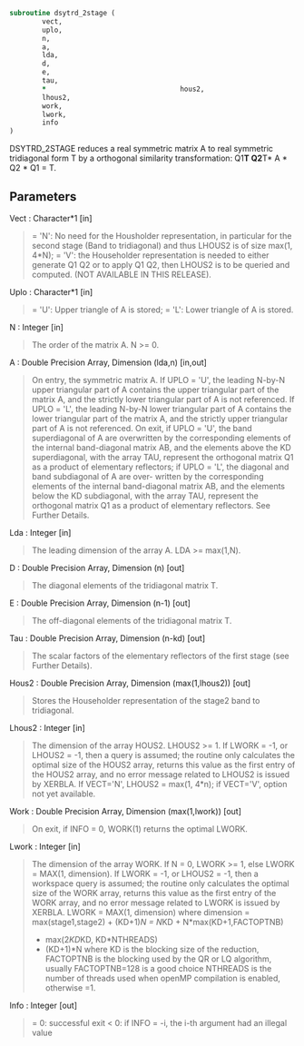```fortran
subroutine dsytrd_2stage (
		vect,
		uplo,
		n,
		a,
		lda,
		d,
		e,
		tau,
		*                                 hous2,
		lhous2,
		work,
		lwork,
		info
)
```

 DSYTRD_2STAGE reduces a real symmetric matrix A to real symmetric
 tridiagonal form T by a orthogonal similarity transformation:
 Q1**T Q2**T* A * Q2 * Q1 = T.

## Parameters
Vect : Character*1 [in]
> = 'N':  No need for the Housholder representation,
> in particular for the second stage (Band to
> tridiagonal) and thus LHOUS2 is of size max(1, 4*N);
> = 'V':  the Householder representation is needed to
> either generate Q1 Q2 or to apply Q1 Q2,
> then LHOUS2 is to be queried and computed.
> (NOT AVAILABLE IN THIS RELEASE).

Uplo : Character*1 [in]
> = 'U':  Upper triangle of A is stored;
> = 'L':  Lower triangle of A is stored.

N : Integer [in]
> The order of the matrix A.  N >= 0.

A : Double Precision Array, Dimension (lda,n) [in,out]
> On entry, the symmetric matrix A.  If UPLO = 'U', the leading
> N-by-N upper triangular part of A contains the upper
> triangular part of the matrix A, and the strictly lower
> triangular part of A is not referenced.  If UPLO = 'L', the
> leading N-by-N lower triangular part of A contains the lower
> triangular part of the matrix A, and the strictly upper
> triangular part of A is not referenced.
> On exit, if UPLO = 'U', the band superdiagonal
> of A are overwritten by the corresponding elements of the
> internal band-diagonal matrix AB, and the elements above
> the KD superdiagonal, with the array TAU, represent the orthogonal
> matrix Q1 as a product of elementary reflectors; if UPLO
> = 'L', the diagonal and band subdiagonal of A are over-
> written by the corresponding elements of the internal band-diagonal
> matrix AB, and the elements below the KD subdiagonal, with
> the array TAU, represent the orthogonal matrix Q1 as a product
> of elementary reflectors. See Further Details.

Lda : Integer [in]
> The leading dimension of the array A.  LDA >= max(1,N).

D : Double Precision Array, Dimension (n) [out]
> The diagonal elements of the tridiagonal matrix T.

E : Double Precision Array, Dimension (n-1) [out]
> The off-diagonal elements of the tridiagonal matrix T.

Tau : Double Precision Array, Dimension (n-kd) [out]
> The scalar factors of the elementary reflectors of
> the first stage (see Further Details).

Hous2 : Double Precision Array, Dimension (max(1,lhous2)) [out]
> Stores the Householder representation of the stage2
> band to tridiagonal.

Lhous2 : Integer [in]
> The dimension of the array HOUS2.
> LHOUS2 >= 1.
> If LWORK = -1, or LHOUS2 = -1,
> then a query is assumed; the routine
> only calculates the optimal size of the HOUS2 array, returns
> this value as the first entry of the HOUS2 array, and no error
> message related to LHOUS2 is issued by XERBLA.
> If VECT='N', LHOUS2 = max(1, 4*n);
> if VECT='V', option not yet available.

Work : Double Precision Array, Dimension (max(1,lwork)) [out]
> On exit, if INFO = 0, WORK(1) returns the optimal LWORK.

Lwork : Integer [in]
> The dimension of the array WORK.
> If N = 0, LWORK >= 1, else LWORK = MAX(1, dimension).
> If LWORK = -1, or LHOUS2 = -1,
> then a workspace query is assumed; the routine
> only calculates the optimal size of the WORK array, returns
> this value as the first entry of the WORK array, and no error
> message related to LWORK is issued by XERBLA.
> LWORK = MAX(1, dimension) where
> dimension   = max(stage1,stage2) + (KD+1)*N
> = N*KD + N*max(KD+1,FACTOPTNB)
> + max(2*KD*KD, KD*NTHREADS)
> + (KD+1)*N
> where KD is the blocking size of the reduction,
> FACTOPTNB is the blocking used by the QR or LQ
> algorithm, usually FACTOPTNB=128 is a good choice
> NTHREADS is the number of threads used when
> openMP compilation is enabled, otherwise =1.

Info : Integer [out]
> = 0:  successful exit
> < 0:  if INFO = -i, the i-th argument had an illegal value

